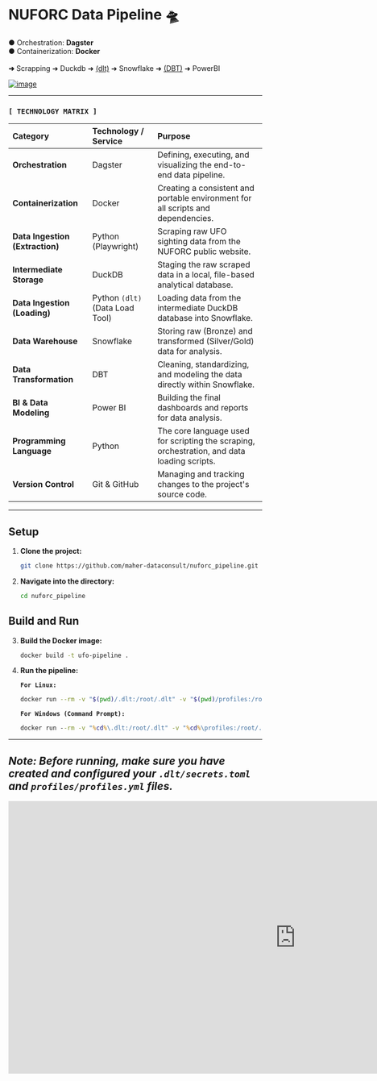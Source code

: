 # NUFORC Data Pipeline 🛸

● Orchestration: **Dagster** <br>
● Containerization: **Docker** <br><br>
**➜** Scrapping ➜ Duckdb ➜ <u>(dlt)</u> ➜ Snowflake ➜ <u>(DBT)</u> ➜ PowerBI

[![image](https://images.jpost.com/image/upload/f_auto,fl_lossy/c_fill,g_faces:center,h_537,w_822/545260)](https://images.jpost.com/image/upload/f_auto,fl_lossy/c_fill,g_faces:center,h_537,w_822/545260)

-----

### `[ TECHNOLOGY MATRIX ]`

| Category | Technology / Service | Purpose |
| :--- | :--- | :--- |
| **Orchestration** | Dagster | Defining, executing, and visualizing the end-to-end data pipeline. |
| **Containerization** | Docker | Creating a consistent and portable environment for all scripts and dependencies. |
| **Data Ingestion (Extraction)**| Python (Playwright) | Scraping raw UFO sighting data from the NUFORC public website. |
| **Intermediate Storage** | DuckDB | Staging the raw scraped data in a local, file-based analytical database. |
| **Data Ingestion (Loading)**| Python `(dlt)` (Data Load Tool) | Loading data from the intermediate DuckDB database into Snowflake. |
| **Data Warehouse** | Snowflake | Storing raw (Bronze) and transformed (Silver/Gold) data for analysis. |
| **Data Transformation** | DBT | Cleaning, standardizing, and modeling the data directly within Snowflake. |
| **BI & Data Modeling** | Power BI | Building the final dashboards and reports for data analysis. |
| **Programming Language** | Python | The core language used for scripting the scraping, orchestration, and data loading scripts. |
| **Version Control** | Git & GitHub | Managing and tracking changes to the project's source code. |


-----

## Setup

1.  **Clone the project:**
    ```bash
    git clone https://github.com/maher-dataconsult/nuforc_pipeline.git
    ```

2.  **Navigate into the directory:**
    ```bash
    cd nuforc_pipeline
    ```
    
## Build and Run

3.  **Build the Docker image:**
    ```bash
    docker build -t ufo-pipeline .
    ```

4.  **Run the pipeline:**

    **`For Linux:`**
    ```bash
    docker run --rm -v "$(pwd)/.dlt:/root/.dlt" -v "$(pwd)/profiles:/root/.dbt" ufo-pipeline
    ```

    **`For Windows (Command Prompt):`**
    ```cmd
    docker run --rm -v "%cd%\.dlt:/root/.dlt" -v "%cd%\profiles:/root/.dbt" ufo-pipeline
    ```
-----
*Note: Before running, make sure you have created and configured your `.dlt/secrets.toml` and `profiles/profiles.yml` files.*
-----
<iframe title="ufo_dash" width="1140" height="541.25" src="https://app.powerbi.com/reportEmbed?reportId=9f41463f-f029-4375-9dde-10498be9927b&autoAuth=true&ctid=0bc92751-071a-4e2c-a48b-633206fef374" frameborder="0" allowFullScreen="true"></iframe>

